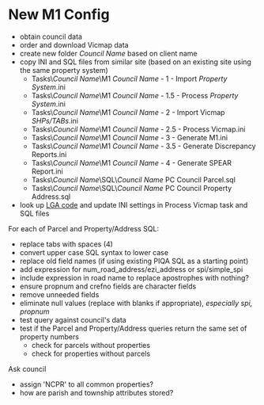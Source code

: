 # New M1 Config

* obtain council data
* order and download Vicmap data
* create new folder _Council Name_ based on client name
* copy INI and SQL files from similar site (based on an existing site using the same property system)
  * Tasks\\_Council Name_\\M1 _Council Name_ - 1 - Import _Property System_.ini
  * Tasks\\_Council Name_\\M1 _Council Name_ - 1.5 - Process _Property System_.ini
  * Tasks\\_Council Name_\\M1 _Council Name_ - 2 - Import Vicmap _SHPs/TABs_.ini
  * Tasks\\_Council Name_\\M1 _Council Name_ - 2.5 - Process Vicmap.ini
  * Tasks\\_Council Name_\\M1 _Council Name_ - 3 - Generate M1.ini
  * Tasks\\_Council Name_\\M1 _Council Name_ - 3.5 - Generate Discrepancy Reports.ini
  * Tasks\\_Council Name_\\M1 _Council Name_ - 4 - Generate SPEAR Report.ini
  * Tasks\\_Council Name_\\SQL\\_Council Name_ PC Council Parcel.sql
  * Tasks\\_Council Name_\\SQL\\_Council Name_ PC Council Property Address.sql
* look up [LGA code](https://github.com/groundtruth/PoziConnectConfig/blob/master/~Shared/Reference/VMADMIN_LGA.csv) and update INI settings in Process Vicmap task and SQL files

For each of Parcel and Property/Address SQL:

* replace tabs with spaces (4)
* convert upper case SQL syntax to lower case
* replace old field names (if using existing PIQA SQL as a starting point)
* add expression for num_road_address/ezi_address or spi/simple_spi
* include expression in road name to replace apostrophes with nothing?
* ensure propnum and crefno fields are character fields
* remove unneeded fields
* eliminate null values (replace with blanks if appropriate), *especially spi, propnum*
* test query against council's data
* test if the Parcel and Property/Address queries return the same set of property numbers
  * check for parcels without properties
  * check for properties without parcels

Ask council

* assign 'NCPR' to all common properties?
* how are parish and township attributes stored?